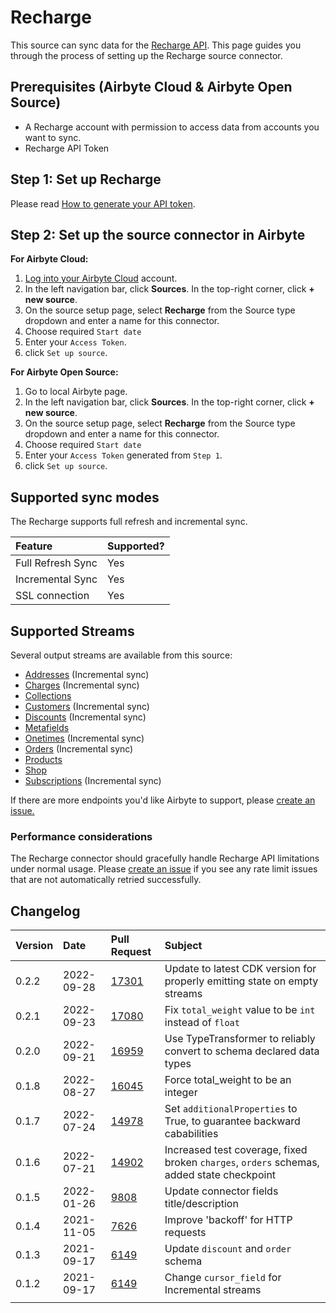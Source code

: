 # Recharge

This source can sync data for the [Recharge API](https://developer.rechargepayments.com/).
This page guides you through the process of setting up the Recharge source connector.

## Prerequisites (Airbyte Cloud & Airbyte Open Source)
* A Recharge account with permission to access data from accounts you want to sync.
* Recharge API Token

## Step 1: Set up Recharge

Please read [How to generate your API token](https://support.rechargepayments.com/hc/en-us/articles/360008829993-ReCharge-API).

## Step 2: Set up the source connector in Airbyte

**For Airbyte Cloud:**

1. [Log into your Airbyte Cloud](https://cloud.airbyte.io/workspaces) account.
2. In the left navigation bar, click **Sources**. In the top-right corner, click **+ new source**.
3. On the source setup page, select **Recharge** from the Source type dropdown and enter a name for this connector.
4. Choose required `Start date`
5. Enter your `Access Token`.
6. click `Set up source`.

**For Airbyte Open Source:**

1. Go to local Airbyte page.
2. In the left navigation bar, click **Sources**. In the top-right corner, click **+ new source**.
3. On the source setup page, select **Recharge** from the Source type dropdown and enter a name for this connector.
4. Choose required `Start date`
5. Enter your `Access Token` generated from `Step 1`.
6. click `Set up source`.

## Supported sync modes

The Recharge supports full refresh and incremental sync.

| Feature | Supported? |
| :--- | :--- |
| Full Refresh Sync | Yes |
| Incremental Sync | Yes |
| SSL connection | Yes |

## Supported Streams

Several output streams are available from this source:

* [Addresses](https://developer.rechargepayments.com/v1-shopify?python#list-addresses) \(Incremental sync\)
* [Charges](https://developer.rechargepayments.com/v1-shopify?python#list-charges) \(Incremental sync\)
* [Collections](https://developer.rechargepayments.com/v1-shopify)
* [Customers](https://developer.rechargepayments.com/v1-shopify?python#list-customers) \(Incremental sync\)
* [Discounts](https://developer.rechargepayments.com/v1-shopify?python#list-discounts) \(Incremental sync\)
* [Metafields](https://developer.rechargepayments.com/v1-shopify?python#list-metafields)
* [Onetimes](https://developer.rechargepayments.com/v1-shopify?python#list-onetimes) \(Incremental sync\)
* [Orders](https://developer.rechargepayments.com/v1-shopify?python#list-orders) \(Incremental sync\)
* [Products](https://developer.rechargepayments.com/v1-shopify?python#list-products)
* [Shop](https://developer.rechargepayments.com/v1-shopify?python#shop)
* [Subscriptions](https://developer.rechargepayments.com/v1-shopify?python#list-subscriptions) \(Incremental sync\)

If there are more endpoints you'd like Airbyte to support, please [create an issue.](https://github.com/airbytehq/airbyte/issues/new/choose)

### Performance considerations

The Recharge connector should gracefully handle Recharge API limitations under normal usage. Please [create an issue](https://github.com/airbytehq/airbyte/issues) if you see any rate limit issues that are not automatically retried successfully.

## Changelog

| Version | Date | Pull Request | Subject                                                                                   |
|:--------| :--- | :--- |:------------------------------------------------------------------------------------------|
| 0.2.2   | 2022-09-28 | [17301](https://github.com/airbytehq/airbyte/pull/17301) | Update to latest CDK version for properly emitting state on empty streams                 |
| 0.2.1   | 2022-09-23 | [17080](https://github.com/airbytehq/airbyte/pull/17080) | Fix `total_weight` value to be `int` instead of `float`                                   
| 0.2.0   | 2022-09-21 | [16959](https://github.com/airbytehq/airbyte/pull/16959) | Use TypeTransformer to reliably convert to schema declared data types                     
| 0.1.8   | 2022-08-27 | [16045](https://github.com/airbytehq/airbyte/pull/16045) | Force total_weight to be an integer                                                       |
| 0.1.7   | 2022-07-24 | [14978](https://github.com/airbytehq/airbyte/pull/14978) | Set `additionalProperties` to True, to guarantee backward cababilities                    |
| 0.1.6   | 2022-07-21 | [14902](https://github.com/airbytehq/airbyte/pull/14902) | Increased test coverage, fixed broken `charges`, `orders` schemas, added state checkpoint |
| 0.1.5   | 2022-01-26 | [9808](https://github.com/airbytehq/airbyte/pull/9808) | Update connector fields title/description                                                 |
| 0.1.4   | 2021-11-05 | [7626](https://github.com/airbytehq/airbyte/pull/7626) | Improve 'backoff' for HTTP requests                                                       |
| 0.1.3   | 2021-09-17 | [6149](https://github.com/airbytehq/airbyte/pull/6149) | Update `discount` and `order` schema                                                      |
| 0.1.2   | 2021-09-17 | [6149](https://github.com/airbytehq/airbyte/pull/6149) | Change `cursor_field` for Incremental streams                                             |
|         |  |  |                                                                                           |

